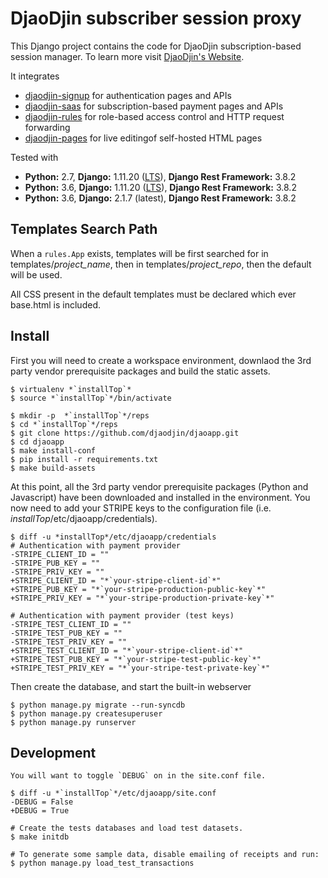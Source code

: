 DjaoDjin subscriber session proxy
=================================

This Django project contains the code for DjaoDjin subscription-based session
manager. To learn more visit [DjaoDjin's Website](https://djaodjin.com/).

It integrates
- [djaodjin-signup](https://github.com/djaodjin/djaodjin-signup/) for authentication pages and APIs
- [djaodjin-saas](https://github.com/djaodjin/djaodjin-saas/) for subscription-based payment pages and APIs
- [djaodjin-rules](https://github.com/djaodjin/djaodjin-rules/) for role-based access control and HTTP request forwarding
- [djaodjin-pages](https://github.com/djaodjin/djaodjin-pages/) for live editingof self-hosted HTML pages

Tested with

- **Python:** 2.7, **Django:** 1.11.20 ([LTS](https://www.djangoproject.com/download/)), **Django Rest Framework:** 3.8.2
- **Python:** 3.6, **Django:** 1.11.20 ([LTS](https://www.djangoproject.com/download/)), **Django Rest Framework:** 3.8.2
- **Python:** 3.6, **Django:** 2.1.7 (latest),       **Django Rest Framework:** 3.8.2


Templates Search Path
---------------------

When a ``rules.App`` exists, templates will be first searched for in
templates/*project_name*, then in templates/*project_repo*, then
the default will be used.

All CSS present in the default templates must be declared which ever
base.html is included.

Install
-------

First you will need to create a workspace environment, downlaod the 3rd party
vendor prerequisite packages and build the static assets.

    $ virtualenv *`installTop`*
    $ source *`installTop`*/bin/activate

    $ mkdir -p  *`installTop`*/reps
    $ cd *`installTop`*/reps
    $ git clone https://github.com/djaodjin/djaoapp.git
    $ cd djaoapp
    $ make install-conf
    $ pip install -r requirements.txt
    $ make build-assets

At this point, all the 3rd party vendor prerequisite packages (Python and
Javascript) have been downloaded and installed in the environment. You now
need to add your STRIPE keys to the configuration file (i.e.
*installTop*/etc/djaoapp/credentials).

    $ diff -u *installTop*/etc/djaoapp/credentials
    # Authentication with payment provider
    -STRIPE_CLIENT_ID = ""
    -STRIPE_PUB_KEY = ""
    -STRIPE_PRIV_KEY = ""
    +STRIPE_CLIENT_ID = "*`your-stripe-client-id`*"
    +STRIPE_PUB_KEY = "*`your-stripe-production-public-key`*"
    +STRIPE_PRIV_KEY = "*`your-stripe-production-private-key`*"

    # Authentication with payment provider (test keys)
    -STRIPE_TEST_CLIENT_ID = ""
    -STRIPE_TEST_PUB_KEY = ""
    -STRIPE_TEST_PRIV_KEY = ""
    +STRIPE_TEST_CLIENT_ID = "*`your-stripe-client-id`*"
    +STRIPE_TEST_PUB_KEY = "*`your-stripe-test-public-key`*"
    +STRIPE_TEST_PRIV_KEY = "*`your-stripe-test-private-key`*"

Then create the database, and start the built-in webserver

    $ python manage.py migrate --run-syncdb
    $ python manage.py createsuperuser
    $ python manage.py runserver


Development
-----------

    You will want to toggle `DEBUG` on in the site.conf file.

    $ diff -u *`installTop`*/etc/djaoapp/site.conf
    -DEBUG = False
    +DEBUG = True

    # Create the tests databases and load test datasets.
    $ make initdb

    # To generate some sample data, disable emailing of receipts and run:
    $ python manage.py load_test_transactions
